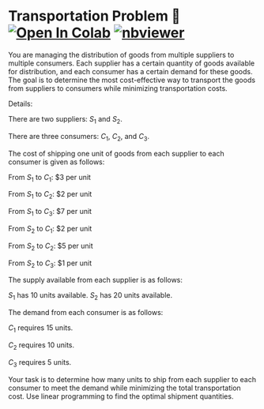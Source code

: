# Transportation Problem 🚛 <a href="https://colab.research.google.com/github/Pegah-Ardehkhani/Optimization-Problems-and-Solutions/blob/main/04.%20Transportation%20Problem.ipynb" target="_parent\"><img src="https://colab.research.google.com/assets/colab-badge.svg" alt="Open In Colab"/></a> [![nbviewer](https://img.shields.io/badge/render-nbviewer-orange.svg)](https://nbviewer.org/github/Pegah-Ardehkhani/Optimization-Problems-and-Solutions/blob/main/04.%20Transportation%20Problem.ipynb)

You are managing the distribution of goods from multiple suppliers to multiple consumers. Each supplier has a certain quantity of goods available for distribution, and each consumer has a certain demand for these goods. The goal is to determine the most cost-effective way to transport the goods from suppliers to consumers while minimizing transportation costs.

Details:

There are two suppliers: $S_1$ and $S_2$.

There are three consumers: $C_1$, $C_2$, and $C_3$.

The cost of shipping one unit of goods from each supplier to each consumer is given as follows:

From $S_1$ to $C_1$: $3 per unit

From $S_1$ to $C_2$: $2 per unit

From $S_1$ to $C_3$: $7 per unit

From $S_2$ to $C_1$: $2 per unit

From $S_2$ to $C_2$: $5 per unit

From $S_2$ to $C_3$: $1 per unit

The supply available from each supplier is as follows:

$S_1$ has $10$ units available.
$S_2$ has $20$ units available.

The demand from each consumer is as follows:

$C_1$ requires $15$ units.

$C_2$ requires $10$ units.

$C_3$ requires $5$ units.

Your task is to determine how many units to ship from each supplier to each consumer to meet the demand while minimizing the total transportation cost. Use linear programming to find the optimal shipment quantities.
